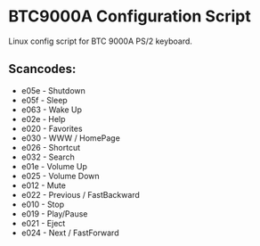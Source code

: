 BTC9000A Configuration Script
=============================

Linux config script for BTC 9000A PS/2 keyboard.

Scancodes:
----------

* e05e - Shutdown
* e05f - Sleep
* e063 - Wake Up
* e02e - Help
* e020 - Favorites
* e030 - WWW / HomePage
* e026 - Shortcut
* e032 - Search
* e01e - Volume Up
* e025 - Volume Down
* e012 - Mute
* e022 - Previous / FastBackward
* e010 - Stop
* e019 - Play/Pause
* e021 - Eject
* e024 - Next / FastForward
